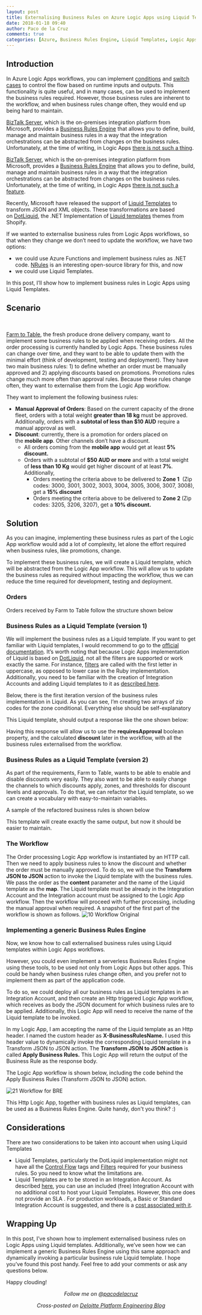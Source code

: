 ```yaml
---
layout: post
title: Externalising Business Rules on Azure Logic Apps using Liquid Templates
date: 2018-01-18 09:40
author: Paco de la Cruz
comments: true
categories: [Azure, Business Rules Engine, Liquid Templates, Logic Apps]
---
```

<h2>Introduction</h2>
In Azure Logic Apps workflows, you can implement <a href="https://docs.microsoft.com/en-us/azure/logic-apps/logic-apps-use-logic-app-features#conditions-run-steps-only-after-meeting-a-condition">conditions</a> and <a href="https://docs.microsoft.com/en-us/azure/logic-apps/logic-apps-switch-case">switch cases</a> to control the flow based on runtime inputs and outputs. This functionality is quite useful, and in many cases, can be used to implement the business rules required. However, those business rules are inherent to the workflow, and when business rules change often, they would end up being hard to maintain.

<a href="https://www.microsoft.com/en-au/cloud-platform/biztalk">BizTalk Server</a>, which is the on-premises integration platform from Microsoft, provides a <a href="https://docs.microsoft.com/en-us/biztalk/core/business-rules-engine">Business Rules Engine</a> that allows you to define, build, manage and maintain business rules in a way that the integration orchestrations can be abstracted from changes on the business rules. Unfortunately, at the time of writing, in Logic Apps <a href="https://feedback.azure.com/forums/287593-logic-apps/suggestions/16520170-business-rule-engine-bre">there is not such a thing</a>.

<a href="https://www.microsoft.com/en-au/cloud-platform/biztalk">BizTalk Server</a>, which is the on-premises integration platform from Microsoft, provides a <a href="https://docs.microsoft.com/en-us/biztalk/core/business-rules-engine">Business Rules Engine</a> that allows you to define, build, manage and maintain business rules in a way that the integration orchestrations can be abstracted from changes on the business rules. Unfortunately, at the time of writing, in Logic Apps <a href="https://feedback.azure.com/forums/287593-logic-apps/suggestions/16520170-business-rule-engine-bre">there is not such a feature</a>.

Recently, Microsoft have released the support of <a href="https://docs.microsoft.com/en-us/azure/logic-apps/logic-apps-enterprise-integration-liquid-transform">Liquid Templates</a> to transform JSON and XML objects. These transformations are based on <a href="http://dotliquidmarkup.org/">DotLiquid</a>, the .NET Implementation of <a href="https://help.shopify.com/themes/liquid">Liquid templates</a> themes from Shopify.

If we wanted to externalise business rules from Logic Apps workflows, so that when they change we don’t need to update the workflow, we have two options:
<ul>
	<li>we could use Azure Functions and implement business rules as .NET code. <a href="https://github.com/NRules/NRules/wiki/Getting-Started">NRules</a> is an interesting open-source library for this, and now</li>
	<li>we could use Liquid Templates.</li>
</ul>
In this post, I’ll show how to implement business rules in Logic Apps using Liquid Templates.
<h2>Scenario</h2>
&nbsp;

<a href="https://pacodelacruzag.wordpress.com/2017/07/17/correlation-identifier-pattern-on-logic-apps/">Farm to Table</a>, the fresh produce drone delivery company, want to implement some business rules to be applied when receiving orders. All the order processing is currently handled by Logic Apps. These business rules can change over time, and they want to be able to update them with the minimal effort (think of development, testing and deployment). They have two main business rules: 1) to define whether an order must be manually approved and 2) applying discounts based on promotions. Promotions rules change much more often than approval rules. Because these rules change often, they want to externalise them from the Logic App workflow.

They want to implement the following business rules:
<ul>
	<li><strong>Manual Approval of Orders</strong>: Based on the current capacity of the drone fleet, orders with a total weight <strong>greater than 18 kg</strong> must be approved. Additionally, orders with a<strong> subtotal of less than $10 AUD</strong> require a manual approval as well.</li>
	<li><strong>Discount</strong>: currently, there is a promotion for orders placed on the <strong>mobile app</strong>. Other channels don’t have a discount.
<ul>
	<li>All orders coming from the <strong>mobile app</strong> would get at least <strong>5% discount.</strong></li>
	<li>Orders with a subtotal of <strong>$50 AUD or more</strong> and with a total weight of <strong>less than 10 Kg</strong> would get higher discount of at least <strong>7%</strong>. Additionally,
<ul>
	<li>Orders meeting the criteria above to be delivered to <strong>Zone 1</strong>  (Zip codes: 3000, 3001, 3002, 3003, 3004, 3005, 3006, 3007, 3008), get a <strong>15% discount</strong></li>
	<li>Orders meeting the criteria above to be delivered to <strong>Zone 2 </strong>(Zip codes: 3205, 3206, 3207), get a <strong>10% discount.</strong></li>
</ul>
</li>
</ul>
</li>
</ul>
<h2>Solution</h2>
As you can imagine, implementing these business rules as part of the Logic App workflow would add a lot of complexity, let alone the effort required when business rules, like promotions, change.

To implement these business rules, we will create a Liquid template, which will be abstracted from the Logic App workflow. This will allow us to update the business rules as required without impacting the workflow, thus we can reduce the time required for development, testing and deployment.
<h3>Orders</h3>
Orders received by Farm to Table follow the structure shown below

<p/>
<script src="https://gist.github.com/pacodelacruz/0ac4504f4648ecf55db175eda5c8e291.js"></script>
<p/>

<h3>Business Rules as a Liquid Template (version 1)</h3>
We will implement the business rules as a Liquid template. If you want to get familiar with Liquid templates, I would recommend to go to the <a href="https://help.shopify.com/themes/liquid">official documentation</a>. It’s worth noting that because Logic Apps implementation of Liquid is based on <a href="http://dotliquidmarkup.org/">DotLiquid</a>, not all the filters are supported or work exactly the same. For instance, <a href="https://help.shopify.com/themes/liquid/filters">filters</a> are called with the first letter in uppercase, as opposed to lower case in the Ruby implementation. Additionally, you need to be familiar with the creation of Integration Accounts and adding Liquid templates to it as <a href="https://docs.microsoft.com/en-us/azure/logic-apps/logic-apps-enterprise-integration-liquid-transform">described here</a>.

Below, there is the first iteration version of the business rules implementation in Liquid. As you can see, I’m creating two arrays of zip codes for the zone conditional. Everything else should be self-explanatory

<p/>
<script src="https://gist.github.com/pacodelacruz/5c1cb1a12bf5b7270d9afb84609cdc9b.js"></script>
<p/>

This Liquid template, should output a response like the one shown below:

<p/>
<script src="https://gist.github.com/pacodelacruz/e2fba844aa939e9312531e352e7cfb5c.js"></script>
<p/>

Having this response will allow us to use the <strong>requiresApproval</strong> boolean property, and the calculated <strong>discount</strong> later in the workflow, with all the business rules externalised from the workflow.
<h3>Business Rules as a Liquid Template (version 2)</h3>
As part of the requirements, Farm to Table, wants to be able to enable and disable discounts very easily. They also want to be able to easily change the channels to which discounts apply, zones, and thresholds for discount levels and approvals. To do that, we can refactor the Liquid template, so we can create a vocabulary with easy-to-maintain variables.

A sample of the refactored business rules is shown below

<p/>
<script src="https://gist.github.com/pacodelacruz/4ea16535ad8ab1ca1d96d419659a3a04.js"></script>
<p/>

This template will create exactly the same output, but now it should be easier to maintain.
<h3>The Workflow</h3>
The Order processing Logic App workflow is instantiated by an HTTP call. Then we need to apply business rules to know the discount and whether the order must be manually approved. To do so, we will use the <strong>Transform JSON to JSON</strong> action to invoke the Liquid template with the business rules. We pass the order as the <strong>content</strong> parameter and the name of the Liquid template as the <strong>map</strong>. The Liquid template must be already in the Integration Account and the Integration account must be assigned to the Logic App workflow. Then the workflow will proceed with further processing, including the manual approval when required. A snapshot of the first part of the workflow is shown as follows.

<img class="alignnone size-full wp-image-1126" src="https://pacodelacruzag.files.wordpress.com/2018/01/10-workflow-original.png" alt="10 Workflow Original"/>
<h3>Implementing a generic Business Rules Engine</h3>
Now, we know how to call externalised business rules using Liquid templates within Logic Apps workflows.

However, you could even implement a serverless Business Rules Engine using these tools, to be used not only from Logic Apps but other apps. This could be handy when business rules change often, and you prefer not to implement them as part of the application code.

To do so, we could deploy all our business rules as Liquid templates in an Integration Account, and then create an Http triggered Logic App workflow, which receives as body the JSON document for which business rules are to be applied. Additionally, this Logic App will need to receive the name of the Liquid template to be invoked.

In my Logic App, I am accepting the name of the Liquid template as an Http header. I named the custom header as <strong>X-BusinessRulesName.</strong> I used this header value to dynamically invoke the corresponding Liquid template in a Transform JSON to JSON action. The <strong>Transform JSON to JSON action</strong> is called <strong>Apply Business Rules.</strong> This Logic App will return the output of the Business Rule as the response body.

The Logic App workflow is shown below, including the code behind the Apply Business Rules (Transform JSON to JSON) action.

<img class="alignnone size-full wp-image-1127" src="https://pacodelacruzag.files.wordpress.com/2018/01/21-workflow-for-bre.png" alt="21 Workflow for BRE" />

This Http Logic App, together with business rules as Liquid templates, can be used as a Business Rules Engine. Quite handy, don't you think? :)
<h2>Considerations</h2>
There are two considerations to be taken into account when using Liquid Templates
<ul>
	<li>Liquid Templates, particularly the DotLiquid implementation might not have all the <a href="https://help.shopify.com/themes/liquid/tags/control-flow-tags">Control Flow</a> tags and <a href="https://help.shopify.com/themes/liquid/filters">Filters</a> required for your business rules. So you need to know what the limitations are.</li>
	<li>Liquid Templates are to be stored in an Integration Account. As described <a href="https://docs.microsoft.com/en-us/azure/logic-apps/logic-apps-pricing#pricing">here</a>, you can use an included (free) Integration Account with no additional cost to host your Liquid Templates. However, this one does not provide an SLA . For production workloads, a Basic or Standard Integration Account is suggested, and there is a <a href="https://azure.microsoft.com/en-us/pricing/details/logic-apps/">cost associated with it</a>.</li>
</ul>
<h2>Wrapping Up</h2>
In this post, I’ve shown how to implement externalised business rules on Logic Apps using Liquid templates. Additionally, we’ve seen how we can implement a generic Business Rules Engine using this same approach and dynamically invoking a particular business rule Liquid template. I hope you’ve found this post handy. Feel free to add your comments or ask any questions below.

Happy clouding!
<p style="text-align:center;"><span style="font-style:italic;">Follow me on </span><a href="https://twitter.com/pacodelacruz"><span style="font-style:italic;">@pacodelacruz</span></a></p>
<p style="text-align:center;"><span style="font-style:italic;">Cross-posted on </span><a href="https://platform.deloitte.com.au/articles/author/paco-de-la-cruz"><span style="font-style:italic;">Deloitte Platform Engineering Blog</span></a></p>
